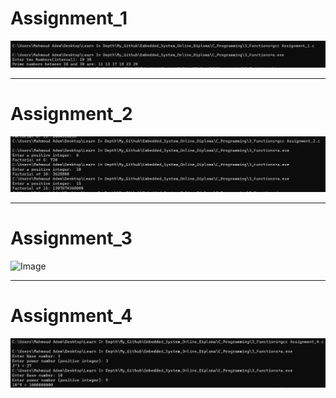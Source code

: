 # Assignment_1

![Image](https://github.com/MahmoudAdem/Embedded_System_Online_Diploma/blob/main/C_Programming/3_Functions/Assignment_1.png)

---

# Assignment_2

![Image](https://github.com/MahmoudAdem/Embedded_System_Online_Diploma/blob/main/C_Programming/3_Functions/Assignment_2.png)

---

# Assignment_3

![Image](https://github.com/MahmoudAdem/Embedded_System_Online_Diploma/blob/main/C_Programming/3_Functionsg/Assignment_3.png)

---

# Assignment_4

![Image](https://github.com/MahmoudAdem/Embedded_System_Online_Diploma/blob/main/C_Programming/3_Functions/Assignment_4.png)

